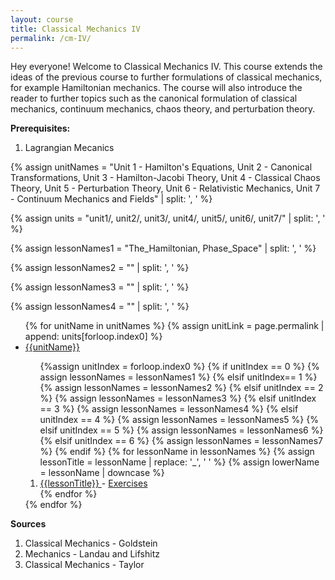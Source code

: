 ```yaml
---
layout: course
title: Classical Mechanics IV
permalink: /cm-IV/
---
```


Hey everyone! Welcome to Classical Mechanics IV. This course extends the ideas of the previous course to further formulations of classical mechanics, for example Hamiltonian mechanics. The course will also introduce the reader to further topics such as the canonical formulation of classical mechanics, continuum mechanics, chaos theory, and perturbation theory. 

<b>Prerequisites:</b>
1. Lagrangian Mecanics

{% assign unitNames = "Unit 1 - Hamilton's Equations, Unit 2 - Canonical Transformations, Unit 3 - Hamilton-Jacobi Theory, Unit 4 - Classical Chaos Theory, Unit 5 - Perturbation Theory, Unit 6 - Relativistic Mechanics, Unit 7 - Continuum Mechanics and Fields" | split: ', ' %}

{% assign units = "unit1/, unit2/, unit3/, unit4/, unit5/, unit6/, unit7/" | split: ', ' %}

{% assign lessonNames1 = "The_Hamiltonian, Phase_Space" | split: ', ' %}

{% assign lessonNames2 = "" | split: ', ' %}

{% assign lessonNames3 = "" | split: ', ' %}

{% assign lessonNames4 = "" | split: ', ' %}

<ul>
{% for unitName in unitNames %}
{% assign unitLink = page.permalink | append: units[forloop.index0] %}
<li>  <a class="page-link" href="{{unitLink}}"> {{unitName}} </a> </li>
<ol> {%assign unitIndex = forloop.index0 %}
{% if unitIndex == 0 %} {% assign lessonNames = lessonNames1 %}
{% elsif unitIndex== 1 %}  {% assign lessonNames = lessonNames2 %}
{% elsif unitIndex == 2 %}  {% assign lessonNames = lessonNames3 %}
{% elsif unitIndex == 3 %}  {% assign lessonNames = lessonNames4 %}
{% elsif unitIndex == 4 %}  {% assign lessonNames = lessonNames5 %}
{% elsif unitIndex == 5 %}  {% assign lessonNames = lessonNames6 %}
{% elsif unitIndex == 6 %}  {% assign lessonNames = lessonNames7 %}
{% endif %}
{% for lessonName in lessonNames %}
{% assign lessonTitle = lessonName | replace:  '_', ' ' %}
{% assign lowerName = lessonName | downcase %}
<li> <a class = "page-link" href = "{{ lowerName | prepend: units[unitIndex] | prepend: current_page.permalink }}"> {{lessonTitle}} </a> - <a class = "page-link" href = "{{ lowerName | prepend: units[unitIndex] | prepend: current_page.permalink | append: "-exercises" }}"> Exercises </a> </li>
{% endfor %}
</ol>
{% endfor %}
</ul>

**Sources**

1. Classical Mechanics - Goldstein
2. Mechanics - Landau and Lifshitz
3. Classical Mechanics - Taylor

